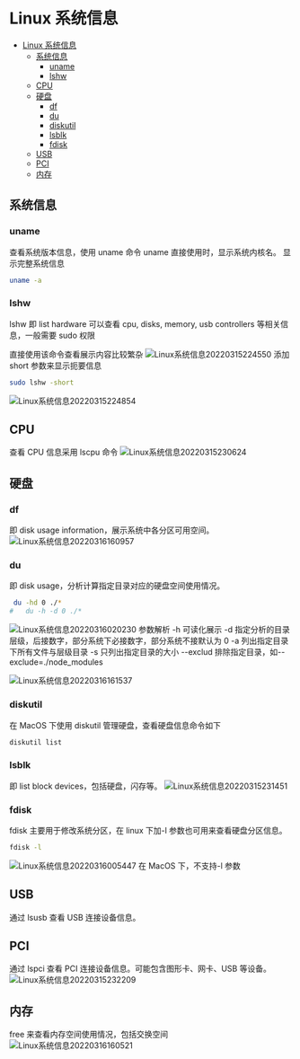 # Linux 系统信息

<!-- @import "[TOC]" {cmd="toc" depthFrom=1 depthTo=6 orderedList=false} -->

<!-- code_chunk_output -->

- [Linux 系统信息](#linux-系统信息)
  - [系统信息](#系统信息)
    - [uname](#uname)
    - [lshw](#lshw)
  - [CPU](#cpu)
  - [硬盘](#硬盘)
    - [df](#df)
    - [du](#du)
    - [diskutil](#diskutil)
    - [lsblk](#lsblk)
    - [fdisk](#fdisk)
  - [USB](#usb)
  - [PCI](#pci)
  - [内存](#内存)

<!-- /code_chunk_output -->

## 系统信息

### uname

查看系统版本信息，使用 uname 命令
uname 直接使用时，显示系统内核名。
显示完整系统信息

```sh
uname -a
```

### lshw

lshw 即 list hardware 可以查看 cpu, disks, memory, usb controllers 等相关信息，一般需要 sudo 权限

直接使用该命令查看展示内容比较繁杂
![Linux系统信息20220315224550](https://raw.githubusercontent.com/skylinety/blog-pics/master/imgs/Linux%E7%B3%BB%E7%BB%9F%E4%BF%A1%E6%81%AF20220315224550.png)
添加 short 参数来显示扼要信息

```sh
sudo lshw -short
```

![Linux系统信息20220315224854](https://raw.githubusercontent.com/skylinety/blog-pics/master/imgs/Linux%E7%B3%BB%E7%BB%9F%E4%BF%A1%E6%81%AF20220315224854.png)

## CPU

查看 CPU 信息采用 lscpu 命令
![Linux系统信息20220315230624](https://raw.githubusercontent.com/skylinety/blog-pics/master/imgs/Linux%E7%B3%BB%E7%BB%9F%E4%BF%A1%E6%81%AF20220315230624.png)

## 硬盘

### df

即 disk usage information，展示系统中各分区可用空间。
![Linux系统信息20220316160957](https://raw.githubusercontent.com/skylinety/blog-pics/master/imgs/Linux%E7%B3%BB%E7%BB%9F%E4%BF%A1%E6%81%AF20220316160957.png)

### du

即 disk usage，分析计算指定目录对应的硬盘空间使用情况。

```sh
 du -hd 0 ./*
#   du -h -d 0 ./*
```

![Linux系统信息20220316020230](https://raw.githubusercontent.com/skylinety/blog-pics/master/imgs/Linux%E7%B3%BB%E7%BB%9F%E4%BF%A1%E6%81%AF20220316020230.png)
参数解析
-h 可读化展示
-d 指定分析的目录层级，后接数字，部分系统下必接数字，部分系统不接默认为 0
-a 列出指定目录下所有文件与层级目录
-s 只列出指定目录的大小
--exclud 排除指定目录，如--exclude=./node_modules

![Linux系统信息20220316161537](https://raw.githubusercontent.com/skylinety/blog-pics/master/imgs/Linux%E7%B3%BB%E7%BB%9F%E4%BF%A1%E6%81%AF20220316161537.png)

### diskutil

在 MacOS 下使用 diskutil 管理硬盘，查看硬盘信息命令如下

```sh
diskutil list
```

### lsblk

即 list block devices，包括硬盘，闪存等。
![Linux系统信息20220315231451](https://raw.githubusercontent.com/skylinety/blog-pics/master/imgs/Linux%E7%B3%BB%E7%BB%9F%E4%BF%A1%E6%81%AF20220315231451.png)

### fdisk

fdisk 主要用于修改系统分区，在 linux 下加-l 参数也可用来查看硬盘分区信息。

```sh
fdisk -l
```

![Linux系统信息20220316005447](https://raw.githubusercontent.com/skylinety/blog-pics/master/imgs/Linux%E7%B3%BB%E7%BB%9F%E4%BF%A1%E6%81%AF20220316005447.png)
在 MacOS 下，不支持-l 参数

## USB

通过 lsusb 查看 USB 连接设备信息。

## PCI

通过 lspci 查看 PCI 连接设备信息。可能包含图形卡、网卡、USB 等设备。
![Linux系统信息20220315232209](https://raw.githubusercontent.com/skylinety/blog-pics/master/imgs/Linux%E7%B3%BB%E7%BB%9F%E4%BF%A1%E6%81%AF20220315232209.png)

## 内存

free 来查看内存空间使用情况，包括交换空间
![Linux系统信息20220316160521](https://raw.githubusercontent.com/skylinety/blog-pics/master/imgs/Linux%E7%B3%BB%E7%BB%9F%E4%BF%A1%E6%81%AF20220316160521.png)

